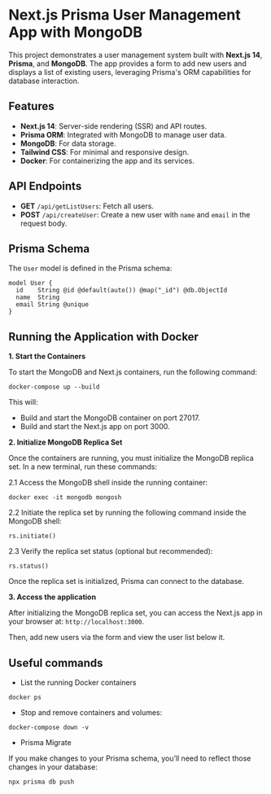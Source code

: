 # Next.js Prisma User Management App with MongoDB

This project demonstrates a user management system built with **Next.js 14**, **Prisma**, and **MongoDB**. The app provides a form to add new users and displays a list of existing users, leveraging Prisma's ORM capabilities for database interaction.

## Features

- **Next.js 14**: Server-side rendering (SSR) and API routes.
- **Prisma ORM**: Integrated with MongoDB to manage user data.
- **MongoDB**: For data storage.
- **Tailwind CSS**: For minimal and responsive design.
- **Docker**: For containerizing the app and its services.

## API Endpoints

- **GET** `/api/getListUsers`: Fetch all users.
- **POST** `/api/createUser`: Create a new user with `name` and `email` in the request body.

## Prisma Schema

The `User` model is defined in the Prisma schema:

```prisma
model User {
  id    String @id @default(auto()) @map("_id") @db.ObjectId
  name  String
  email String @unique
}
```

## Running the Application with Docker

**1. Start the Containers**

To start the MongoDB and Next.js containers, run the following command:

```
docker-compose up --build
 ```
This will:

* Build and start the MongoDB container on port 27017.
* Build and start the Next.js app on port 3000.

**2. Initialize MongoDB Replica Set**

Once the containers are running, you must initialize the MongoDB replica set. In a new terminal, run these commands:


2.1 Access the MongoDB shell inside the running container:
    
```
docker exec -it mongodb mongosh
```

2.2 Initiate the replica set by running the following command inside the MongoDB shell:

```
rs.initiate()
```

2.3 Verify the replica set status (optional but recommended):

```
rs.status()
```

Once the replica set is initialized, Prisma can connect to the database.

**3. Access the application**

After initializing the MongoDB replica set, you can access the Next.js app in your browser at: `http://localhost:3000`.

Then, add new users via the form and view the user list below it.

## Useful commands



* List the running Docker containers

```
docker ps
```

* Stop and remove containers and volumes:

```
docker-compose down -v
```

* Prisma Migrate

If you make changes to your Prisma schema, you’ll need to reflect those changes in your database:

```
npx prisma db push
```
